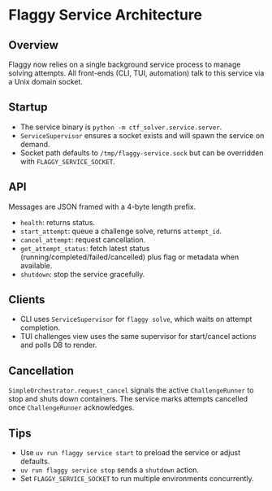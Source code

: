 # Flaggy Service Architecture

## Overview

Flaggy now relies on a single background service process to manage solving attempts. All front-ends (CLI, TUI, automation) talk to this service via a Unix domain socket.

## Startup

- The service binary is `python -m ctf_solver.service.server`.
- `ServiceSupervisor` ensures a socket exists and will spawn the service on demand.
- Socket path defaults to `/tmp/flaggy-service.sock` but can be overridden with `FLAGGY_SERVICE_SOCKET`.

## API

Messages are JSON framed with a 4-byte length prefix.

- `health`: returns status.
- `start_attempt`: queue a challenge solve, returns `attempt_id`.
- `cancel_attempt`: request cancellation.
- `get_attempt_status`: fetch latest status (running/completed/failed/cancelled) plus flag or metadata when available.
- `shutdown`: stop the service gracefully.

## Clients

- CLI uses `ServiceSupervisor` for `flaggy solve`, which waits on attempt completion.
- TUI challenges view uses the same supervisor for start/cancel actions and polls DB to render.

## Cancellation

`SimpleOrchestrator.request_cancel` signals the active `ChallengeRunner` to stop and shuts down containers. The service marks attempts cancelled once `ChallengeRunner` acknowledges.

## Tips

- Use `uv run flaggy service start` to preload the service or adjust defaults.
- `uv run flaggy service stop` sends a `shutdown` action.
- Set `FLAGGY_SERVICE_SOCKET` to run multiple environments concurrently.
